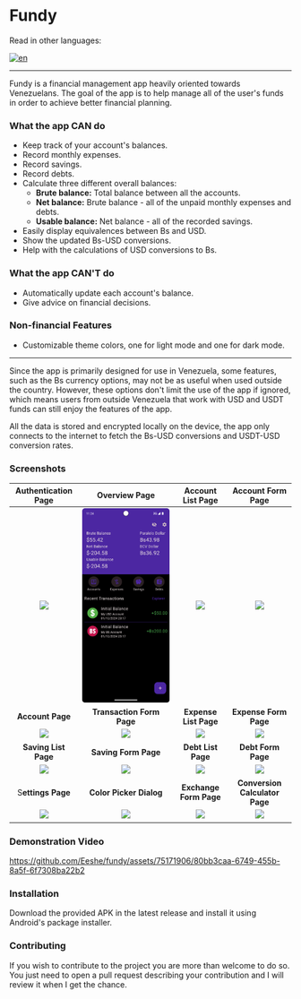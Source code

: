 # Fundy

Read in other languages:

[![en](https://img.shields.io/badge/lang-es-blue.svg)](https://github.com/Eeshe/fundy/blob/main/README.es-419.md)

----

Fundy is a financial management app heavily oriented towards Venezuelans. The goal of the app is to
help manage all of the user's funds in order to achieve better financial planning.

### What the app CAN do

- Keep track of your account's balances.
- Record monthly expenses.
- Record savings.
- Record debts.
- Calculate three different overall balances:
  - **Brute balance:** Total balance between all the accounts.
  - **Net balance:** Brute balance - all of the unpaid monthly expenses and debts.
  - **Usable balance:** Net balance - all of the recorded savings.
- Easily display equivalences between Bs and USD.
- Show the updated Bs-USD conversions.
- Help with the calculations of USD conversions to Bs.

### What the app CAN'T do

- Automatically update each account's balance.
- Give advice on financial decisions.

### Non-financial Features

- Customizable theme colors, one for light mode and one for dark mode.

----

Since the app is primarily designed for use in Venezuela, some features, such as the Bs currency 
options, may not be as useful when used outside the country. However, these options don't limit 
the use of the app if ignored, which means users from outside Venezuela that work with USD and 
USDT funds can still enjoy the features of the app.

All the data is stored and encrypted locally on the device, the app only connects to the internet to
fetch the Bs-USD conversions and USDT-USD conversion rates.

### Screenshots

|                                    Authentication Page                                     |                                        Overview Page                                         |                                     Account List Page                                     |                                         Account Form Page                                         |
|:------------------------------------------------------------------------------------------:|:--------------------------------------------------------------------------------------------:|:-----------------------------------------------------------------------------------------:|:-------------------------------------------------------------------------------------------------:|
| ![](https://github.com/Eeshe/fundy/blob/main/screenshots/authentication_page.png?raw=true) |     ![](https://github.com/Eeshe/fundy/blob/main/screenshots/overview_page.png?raw=true)     | ![](https://github.com/Eeshe/fundy/blob/main/screenshots/account_list_page.png?raw=true)  |     ![](https://github.com/Eeshe/fundy/blob/main/screenshots/account_form_page.png?raw=true)      |
|                                      **Account Page**                                      |                                  **Transaction Form Page**                                   |                                   **Expense List Page**                                   |                                       **Expense Form Page**                                       |
|    ![](https://github.com/Eeshe/fundy/blob/main/screenshots/account_page.png?raw=true)     | ![](https://github.com/Eeshe/fundy/blob/main/screenshots/transaction_form_page.png?raw=true) | ![](https://github.com/Eeshe/fundy/blob/main/screenshots/account_list_page.png?raw=true)  |     ![](https://github.com/Eeshe/fundy/blob/main/screenshots/expense_form_page.png?raw=true)      |
|                                    **Saving List Page**                                    |                                     **Saving Form Page**                                     |                                    **Debt List Page**                                     |                                        **Debt Form Page**                                         |
|  ![](https://github.com/Eeshe/fundy/blob/main/screenshots/saving_list_page.png?raw=true)   |   ![](https://github.com/Eeshe/fundy/blob/main/screenshots/saving_form_page.png?raw=true)    |   ![](https://github.com/Eeshe/fundy/blob/main/screenshots/debt_list_page.png?raw=true)   |       ![](https://github.com/Eeshe/fundy/blob/main/screenshots/debt_form_page.png?raw=true)       |
|                                     S**ettings Page**                                      |                                   **Color Picker Dialog**                                    |                                  **Exchange Form Page**                                   |                                  **Conversion Calculator Page**                                   |
|    ![](https://github.com/Eeshe/fundy/blob/main/screenshots/settings_page.png?raw=true)    |  ![](https://github.com/Eeshe/fundy/blob/main/screenshots/color_picker_dialog.png?raw=true)  | ![](https://github.com/Eeshe/fundy/blob/main/screenshots/exchange_form_page.png?raw=true) | ![](https://github.com/Eeshe/fundy/blob/main/screenshots/conversion_calculator_page.png?raw=true) |

### Demonstration Video

https://github.com/Eeshe/fundy/assets/75171906/80bb3caa-6749-455b-8a5f-6f7308ba22b2

### Installation

Download the provided APK in the latest release and install it using Android's package installer.

### Contributing

If you wish to contribute to the project you are more than welcome to do so. You just need to open a
pull request describing your contribution and I will review it when I get the chance.
